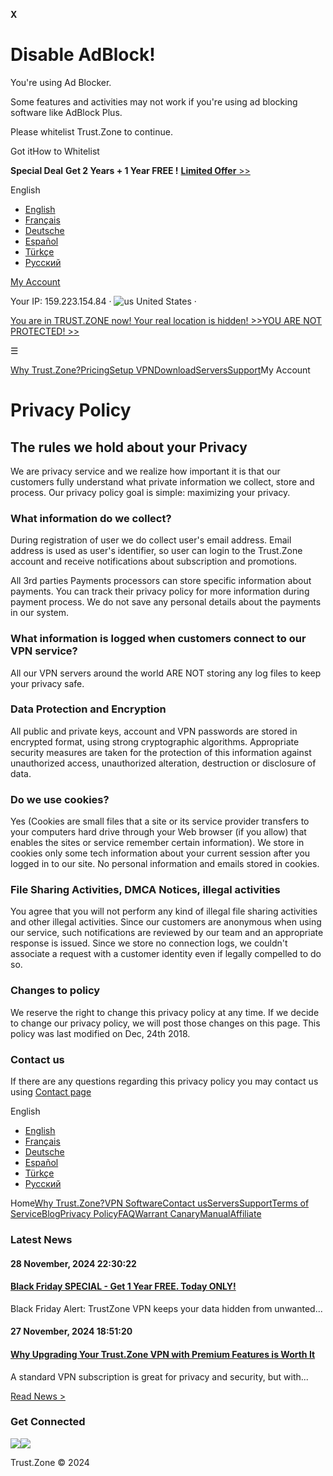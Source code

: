 **X**

Disable AdBlock!
================

You're using Ad Blocker.

Some features and activities may not work if you're using ad blocking software like AdBlock Plus.

Please whitelist Trust.Zone to continue.

Got itHow to Whitelist

**Special Deal** **Get 2 Years + 1 Year FREE !** [**Limited Offer** >>](https://trust.zone/post/trustzone-vpn-special-deal-2-years-plus-1-year-free-vpn)

English

* [English](https://trust.zone/en/privacy)
* [Français](https://trust.zone/fr/privacy)
* [Deutsche](https://trust.zone/de/privacy)
* [Español](https://trust.zone/es/privacy)
* [Türkçe](https://trust.zone/tr/privacy)
* [Русский](https://trust.zone/ru/privacy)

[My Account](https://trust.zone/welcome "My Account")

Your IP: 159.223.154.84 · ![us](https://get-vpn.site/images/flags/us.png) United States ·

[You are in TRUST.ZONE now! Your real location is hidden! >>](https://trust.zone/check)[YOU ARE NOT PROTECTED! >>](https://trust.zone/check)

☰

[Why Trust.Zone?](https://trust.zone/trustzone-vpn)[Pricing](https://trust.zone/prices)[Setup VPN](https://trust.zone/setup)[Download](https://trust.zone/download)[Servers](https://trust.zone/servers)[Support](https://trust.zone/support)My Account

Privacy Policy
==============

The rules we hold about your Privacy
------------------------------------

We are privacy service and we realize how important it is that our customers fully understand what private information we collect, store and process. Our privacy policy goal is simple: maximizing your privacy.

  

### What information do we collect?

During registration of user we do collect user's email address. Email address is used as user's identifier, so user can login to the Trust.Zone account and receive notifications about subscription and promotions.

  

All 3rd parties Payments processors can store specific information about payments. You can track their privacy policy for more information during payment process. We do not save any personal details about the payments in our system.

  

### What information is logged when customers connect to our VPN service?

All our VPN servers around the world ARE NOT storing any log files to keep your privacy safe.

  

### Data Protection and Encryption

All public and private keys, account and VPN passwords are stored in encrypted format, using strong cryptographic algorithms. Appropriate security measures are taken for the protection of this information against unauthorized access, unauthorized alteration, destruction or disclosure of data.

  

### Do we use cookies?

Yes (Cookies are small files that a site or its service provider transfers to your computers hard drive through your Web browser (if you allow) that enables the sites or service remember certain information). We store in cookies only some tech information about your current session after you logged in to our site. No personal information and emails stored in cookies.

  

### File Sharing Activities, DMCA Notices, illegal activities

You agree that you will not perform any kind of illegal file sharing activities and other illegal activities. Since our customers are anonymous when using our service, such notifications are reviewed by our team and an appropriate response is issued. Since we store no connection logs, we couldn't associate a request with a customer identity even if legally compelled to do so.

  

### Changes to policy

We reserve the right to change this privacy policy at any time. If we decide to change our privacy policy, we will post those changes on this page. This policy was last modified on Dec, 24th 2018.

  

### Contact us

If there are any questions regarding this privacy policy you may contact us using [Contact page](https://trust.zone/contact "Contact us")

English

* [English](https://trust.zone/privacy)
* [Français](https://trust.zone/fr/privacy)
* [Deutsche](https://trust.zone/de/privacy)
* [Español](https://trust.zone/es/privacy)
* [Türkçe](https://trust.zone/tr/privacy)
* [Русский](https://trust.zone/ru/privacy)

Home[Why Trust.Zone?](https://trust.zone/trustzone-vpn)[VPN Software](https://trust.zone/download)[Contact us](https://trust.zone/contact)[Servers](https://trust.zone/servers)[Support](https://trust.zone/support)[Terms of Service](https://trust.zone/terms)[Blog](https://trust.zone/blog)[Privacy Policy](https://trust.zone/privacy)[FAQ](https://trust.zone/faq)[Warrant Canary](https://trust.zone/canary)[Manual](https://trust.zone/manual)[Affiliate](https://get-trust-zone.info/)

### Latest News

#### 28 November, 2024 22:30:22

#### [Black Friday SPECIAL - Get 1 Year FREE. Today ONLY!](https://trust.zone/post/trustzone-vpn-special-deal-2-years-plus-1-year-free-vpn)

Black Friday Alert: TrustZone VPN keeps your data hidden from unwanted...  

#### 27 November, 2024 18:51:20

#### [Why Upgrading Your Trust.Zone VPN with Premium Features is Worth It](https://trust.zone/post/why-upgrading-your-trustzone-vpn-with-premium-features-is-worth-it)

A standard VPN subscription is great for privacy and security, but with...  

[Read News >](https://trust.zone/blog)

### Get Connected

[](https://twitter.com/trustzoneapp)[](https://facebook.com/trustzoneapp)[](https://www.instagram.com/trustzoneapp/)

[![](https://get-vpn.site/images/designs/en/_app_store.png)](https://trust.zone/client_ios)[![](https://get-vpn.site/images/designs/en/_google_play.png)](https://trust.zone/client_android)

Trust.Zone © 2024